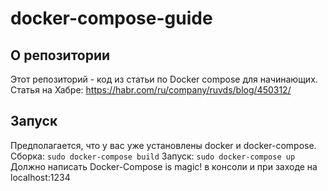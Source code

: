 # docker-compose-guide
## О репозитории
Этот репозиторий - код из статьи по Docker compose для начинающих.
Статья на Хабре:
https://habr.com/ru/company/ruvds/blog/450312/
## Запуск 
Предполагается, что у вас уже установлены docker и docker-compose.
Сборка:
`sudo docker-compose build`
Запуск:
`sudo docker-compose up`
Должно написать Docker-Compose is magic! в консоли и при заходе на localhost:1234